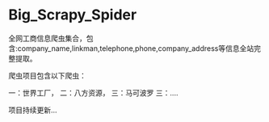 # Big_Scrapy_Spider
全网工商信息爬虫集合，包含:company_name,linkman,telephone,phone,company_address等信息全站完整提取。

爬虫项目包含以下爬虫：

一：世界工厂，
二：八方资源，
三：马可波罗
三：....

项目持续更新...
